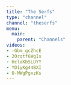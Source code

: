 ```yaml
---
title: "The Serfs"
type: "channel"
channel: "theserfs"
menu:
  main:
    parent: "Channels"
videos:
- -Gbm_gcZhcE
- 2Orqtf6WgIs
- HclaKb5LUYY
- YDiyKg44BXI
- O-MWgPgxzKs
---
```

